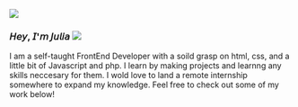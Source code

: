 ![](https://cdn.discordapp.com/attachments/1177241013270626458/1177252130462105630/Mirror_selfie-cam_5.png)
### 𝘏𝘦𝘺, 𝘐'𝘮 𝘑𝘶𝘭𝘪𝘢    ![](https://watermelon.crd.co/assets/images/gallery18/edbd15bb.png?v=2a41aca3)
I am a self-taught FrontEnd Developer with a soild grasp on html, css, and a little bit of Javascript and php. I learn by making projects and learnng any skills neccesary for them. I wold love to land a remote internship somewhere to expand my knowledge.
Feel free to check out some of my work below!

